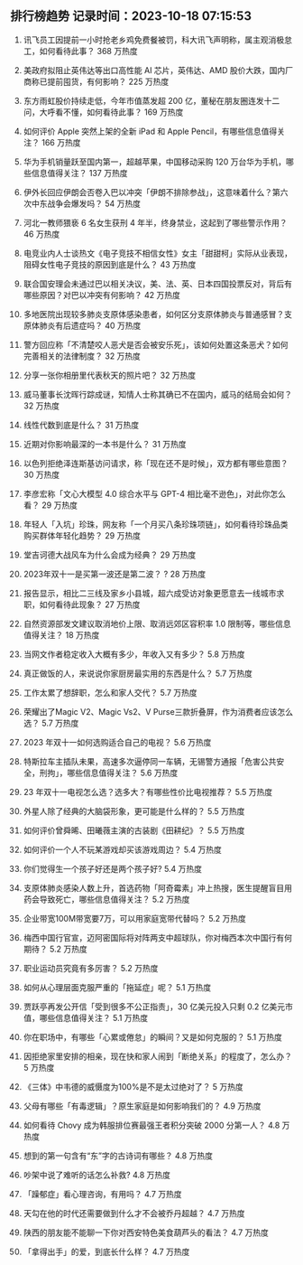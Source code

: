 
## 排行榜趋势 记录时间：2023-10-18 07:15:53
  
  1. 讯飞员工因提前一小时抢老乡鸡免费餐被罚，科大讯飞声明称，属主观消极怠工，如何看待此事？ 368 万热度
    
  2. 美政府拟阻止英伟达等出口高性能 AI 芯片，英伟达、AMD 股价大跌，国内厂商称已提前囤货，有何影响？ 225 万热度
    
  3. 东方雨虹股价持续走低，今年市值蒸发超 200 亿，董秘在朋友圈连发十二问，大呼看不懂，如何看待此事？ 169 万热度
    
  4. 如何评价 Apple 突然上架的全新 iPad 和 Apple Pencil，有哪些信息值得关注？ 166 万热度
    
  5. 华为手机销量跃至国内第一，超越苹果，中国移动采购 120 万台华为手机，哪些信息值得关注？ 137 万热度
    
  6. 伊外长回应伊朗会否卷入巴以冲突「伊朗不排除参战」，这意味着什么？第六次中东战争会爆发吗？ 54 万热度
    
  7. 河北一教师猥亵 6 名女生获刑 4 年半，终身禁业，这起到了哪些警示作用？ 46 万热度
    
  8. 电竞业内人士谈热文《电子竞技不相信女性》女主「甜甜柯」实际从业表现，阻碍女性电子竞技的原因到底是什么？ 43 万热度
    
  9. 联合国安理会未通过巴以相关决议，美、法、英、日本四国投票反对，背后有哪些原因？对巴以冲突有何影响？ 42 万热度
    
  10. 多地医院出现较多肺炎支原体感染患者，如何区分支原体肺炎与普通感冒？支原体肺炎有后遗症吗？ 40 万热度
    
  11. 警方回应称「不清楚咬人恶犬是否会被安乐死」，该如何处置这条恶犬？如何完善相关的法律制度？ 32 万热度
    
  12. 分享一张你相册里代表秋天的照片吧？ 32 万热度
    
  13. 威马董事长沈晖行踪成谜，知情人士称其确已不在国内，威马的结局会如何？ 32 万热度
    
  14. 线性代数到底是什么？ 31 万热度
    
  15. 近期对你影响最深的一本书是什么？ 31 万热度
    
  16. 以色列拒绝泽连斯基访问请求，称「现在还不是时候」，双方都有哪些意图？ 30 万热度
    
  17. 李彦宏称「文心大模型 4.0 综合水平与 GPT-4 相比毫不逊色」，对此你怎么看？ 29 万热度
    
  18. 年轻人「入坑」珍珠，网友称「一个月买八条珍珠项链」，如何看待珍珠品类购买群体年轻化趋势？ 29 万热度
    
  19. 堂吉诃德大战风车为什么会成为经典？ 29 万热度
    
  20. 2023年双十一是买第一波还是第二波？	? 28 万热度
    
  21. 报告显示，相比二三线及家乡小县城，超六成受访对象更愿意去一线城市求职，如何看待此现象？ 27 万热度
    
  22. 自然资源部发文建议取消地价上限、取消远郊区容积率 1.0 限制等，哪些信息值得关注？ 18 万热度
    
  23. 当网文作者稳定收入大概有多少，年收入又有多少？ 5.8 万热度
    
  24. 真正做饭的人，来说说你家厨房最实用的东西是什么？ 5.7 万热度
    
  25. 工作太累了想辞职，怎么和家人交代？ 5.7 万热度
    
  26. 荣耀出了Magic V2、Magic Vs2、V Purse三款折叠屏，作为消费者应该怎么选？ 5.7 万热度
    
  27. 2023 年双十一如何选购适合自己的电视？ 5.6 万热度
    
  28. 特斯拉车主插队未果，高速多次逼停同一车辆，无锡警方通报「危害公共安全，刑拘」，哪些信息值得关注？ 5.6 万热度
    
  29. 23 年双十一电视怎么选？选多大？有哪些性价比电视推荐？ 5.5 万热度
    
  30. 外星人除了经典的大脑袋形象，更可能是什么样的？ 5.5 万热度
    
  31. 如何评价曾舜晞、田曦薇主演的古装剧《田耕纪》？ 5.5 万热度
    
  32. 如何评价一个人不玩某游戏却买该游戏周边？ 5.4 万热度
    
  33. 你们觉得生一个孩子好还是两个孩子好? 5.4 万热度
    
  34. 支原体肺炎感染人数上升，首选药物「阿奇霉素」冲上热搜，医生提醒盲目用药会导致死亡，哪些信息值得关注？ 5.2 万热度
    
  35. 企业带宽100M带宽要7万，可以用家庭宽带代替吗？ 5.2 万热度
    
  36. 梅西中国行官宣，迈阿密国际将对阵两支中超球队，你对梅西本次中国行有何期待？ 5.2 万热度
    
  37. 职业运动员究竟有多厉害？ 5.2 万热度
    
  38. 如何从心理层面克服严重的「拖延症」呢？ 5.1 万热度
    
  39. 贾跃亭再发公开信「受到很多不公正指责」，30 亿美元投入只剩 0.2 亿美元市值，哪些信息值得关注？ 5.1 万热度
    
  40. 你在职场中，有哪些「心累或倦怠」的瞬间？又是如何克服的？ 5.1 万热度
    
  41. 因拒绝家里安排的相亲，现在快和家人闹到「断绝关系」的程度了，怎么办？ 5 万热度
    
  42. 《三体》中韦德的威慑度为100%是不是太过绝对了？ 5 万热度
    
  43. 父母有哪些「有毒逻辑」？原生家庭是如何影响我们的？ 4.9 万热度
    
  44. 如何看待 Chovy 成为韩服排位赛最强王者积分突破 2000 分第一人？ 4.8 万热度
    
  45. 想到的第一句含有“东”字的古诗词有哪些？ 4.8 万热度
    
  46. 吵架中说了难听的话怎么补救? 4.8 万热度
    
  47. 「躁郁症」看心理咨询，有用吗？ 4.7 万热度
    
  48. 天勾在他的时代还需要做到什么才不会被乔丹超越？ 4.7 万热度
    
  49. 陕西的朋友能不能聊一下你对西安特色美食葫芦头的看法？ 4.7 万热度
    
  50. 「拿得出手」的爱，到底长什么样？ 4.7 万热度
    